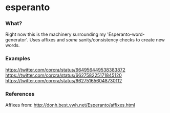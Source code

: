 # esperanto

### What?

Right now this is the machinery surrounding my 'Esperanto-word-generator'. Uses affixes and _some_ sanity/consistency checks to create new words.

### Examples

https://twitter.com/corcra/status/664956449538383872  
https://twitter.com/corcra/status/662758225171845120  
https://twitter.com/corcra/status/662751656048730112

### References

Affixes from: http://donh.best.vwh.net/Esperanto/affixes.html
